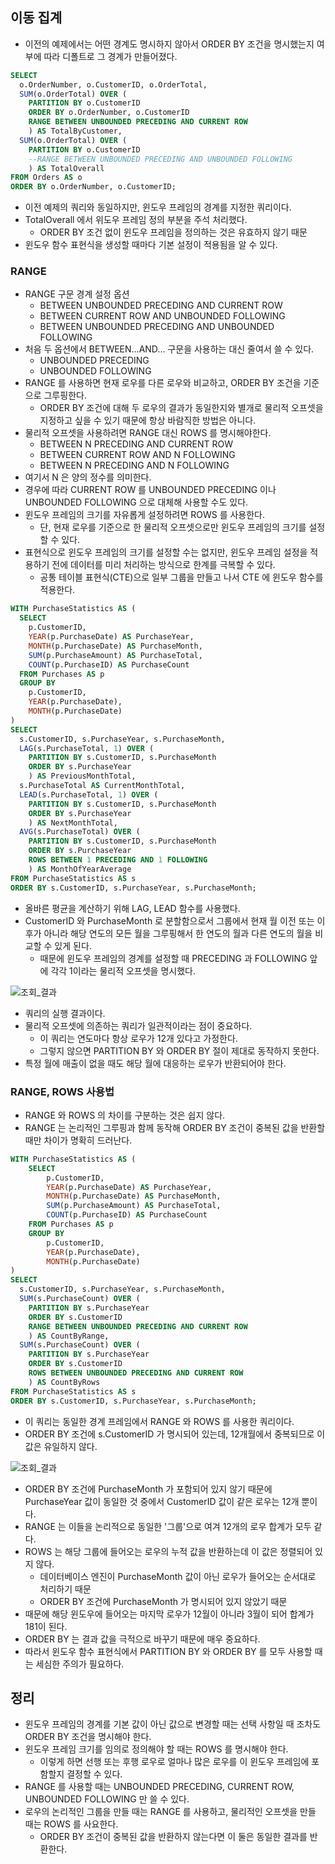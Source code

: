 ## 이동 집계
- 이전의 예제에서는 어떤 경계도 명시하지 않아서 ORDER BY 조건을 명시했는지 여부에 따라 디폴트로 그 경계가 만들어졌다.

```sql
SELECT
  o.OrderNumber, o.CustomerID, o.OrderTotal,
  SUM(o.OrderTotal) OVER (
    PARTITION BY o.CustomerID
    ORDER BY o.OrderNumber, o.CustomerID
    RANGE BETWEEN UNBOUNDED PRECEDING AND CURRENT ROW
    ) AS TotalByCustomer,
  SUM(o.OrderTotal) OVER (
    PARTITION BY o.CustomerID
    --RANGE BETWEEN UNBOUNDED PRECEDING AND UNBOUNDED FOLLOWING
    ) AS TotalOverall
FROM Orders AS o
ORDER BY o.OrderNumber, o.CustomerID;
```
- 이전 예제의 쿼리와 동일하지만, 윈도우 프레임의 경계를 지정한 쿼리이다.
- TotalOverall 에서 위도우 프레임 정의 부분을 주석 처리했다.
  - ORDER BY 조건 없이 윈도우 프레임을 정의하는 것은 유효하지 않기 때문
- 윈도우 함수 표현식을 생성할 때마다 기본 설정이 적용됨을 알 수 있다.

### RANGE
- RANGE 구문 경계 설정 옵션
  - BETWEEN UNBOUNDED PRECEDING AND CURRENT ROW
  - BETWEEN CURRENT ROW AND UNBOUNDED FOLLOWING
  - BETWEEN UNBOUNDED PRECEDING AND UNBOUNDED FOLLOWING
- 처음 두 옵션에서 BETWEEN...AND... 구문을 사용하는 대신 줄여서 쓸 수 있다.
  - UNBOUNDED PRECEDING
  - UNBOUNDED FOLLOWING
- RANGE 를 사용하면 현재 로우를 다른 로우와 비교하고, ORDER BY 조건을 기준으로 그루핑한다.  
  - ORDER BY 조건에 대해 두 로우의 결과가 동일한지와 별개로 물리적 오프셋을 지정하고 싶을 수 있기 때문에 항상 바람직한 방법은 아니다.  
- 물리적 오프셋을 사용하려면 RANGE 대신 ROWS 를 명시해야한다.
  - BETWEEN N PRECEDING AND CURRENT ROW
  - BETWEEN CURRENT ROW AND N FOLLOWING
  - BETWEEN N PRECEDING AND N FOLLOWING
- 여기서 N 은 양의 정수를 의미한다.  
- 경우에 따라 CURRENT ROW 를 UNBOUNDED PRECEDING 이나 UNBOUNDED FOLLOWING 으로 대체해 사용할 수도 있다.  
- 윈도우 프레임의 크기를 자유롭게 설정하려면 ROWS 를 사용한다.
  - 단, 현재 로우를 기준으로 한 물리적 오프셋으로만 윈도우 프레임의 크기를 설정할 수 있다.
- 표현식으로 윈도우 프레임의 크기를 설정할 수는 없지만, 윈도우 프레임 설정을 적용하기 전에 데이터를 미리 처리하는 방식으로 한계를 극복할 수 있다.
  - 공통 테이블 표현식(CTE)으로 일부 그룹을 만들고 나서 CTE 에 윈도우 함수를 적용한다.

```sql
WITH PurchaseStatistics AS (
  SELECT
    p.CustomerID,
    YEAR(p.PurchaseDate) AS PurchaseYear,
    MONTH(p.PurchaseDate) AS PurchaseMonth,
    SUM(p.PurchaseAmount) AS PurchaseTotal,
    COUNT(p.PurchaseID) AS PurchaseCount
  FROM Purchases AS p
  GROUP BY
    p.CustomerID,
    YEAR(p.PurchaseDate),
    MONTH(p.PurchaseDate)
)
SELECT
  s.CustomerID, s.PurchaseYear, s.PurchaseMonth,
  LAG(s.PurchaseTotal, 1) OVER (
    PARTITION BY s.CustomerID, s.PurchaseMonth
    ORDER BY s.PurchaseYear
    ) AS PreviousMonthTotal,
  s.PurchaseTotal AS CurrentMonthTotal,
  LEAD(s.PurchaseTotal, 1) OVER (
    PARTITION BY s.CustomerID, s.PurchaseMonth
    ORDER BY s.PurchaseYear
    ) AS NextMonthTotal,
  AVG(s.PurchaseTotal) OVER (
    PARTITION BY s.CustomerID, s.PurchaseMonth
    ORDER BY s.PurchaseYear
    ROWS BETWEEN 1 PRECEDING AND 1 FOLLOWING
    ) AS MonthOfYearAverage
FROM PurchaseStatistics AS s
ORDER BY s.CustomerID, s.PurchaseYear, s.PurchaseMonth;
```
- 올바른 평균을 계산하기 위해 LAG, LEAD 함수를 사용했다.
- CustomerID 와 PurchaseMonth 로 분할함으로서 그룹에서 현재 월 이전 또는 이후가 아니라 해당 연도의 모든 월을 그루핑해서 한 연도의 월과 다른 연도의 월을 비교할 수 있게 된다.
  - 때문에 윈도우 프레임의 경계를 설정할 때 PRECEDING 과 FOLLOWING 앞에 각각 1이라는 물리적 오프셋을 명시했다.

![조회_결과](https://github.com/Evil-Goblin/BookStudy/assets/74400861/820b4398-48b8-43b0-85a6-5511b1351469)
- 쿼리의 실행 결과이다.
- 물리적 오프셋에 의존하는 쿼리가 일관적이라는 점이 중요하다.
  - 이 쿼리는 연도마다 항상 로우가 12개 있다고 가정한다.
  - 그렇지 않으면 PARTITION BY 와 ORDER BY 절이 제대로 동작하지 못한다.
- 특정 월에 매출이 없을 때도 해당 월에 대응하는 로우가 반환되어야 한다.

### RANGE, ROWS 사용법
- RANGE 와 ROWS 의 차이를 구분하는 것은 쉽지 않다.
- RANGE 는 논리적인 그루핑과 함께 동작해 ORDER BY 조건이 중복된 값을 반환할 때만 차이가 명확히 드러난다.

```sql
WITH PurchaseStatistics AS (
	SELECT 
		p.CustomerID,
		YEAR(p.PurchaseDate) AS PurchaseYear,
		MONTH(p.PurchaseDate) AS PurchaseMonth,
		SUM(p.PurchaseAmount) AS PurchaseTotal,
		COUNT(p.PurchaseID) AS PurchaseCount
	FROM Purchases AS p
	GROUP BY 
		p.CustomerID, 
		YEAR(p.PurchaseDate),
		MONTH(p.PurchaseDate)
)
SELECT
  s.CustomerID, s.PurchaseYear, s.PurchaseMonth,
  SUM(s.PurchaseCount) OVER (
    PARTITION BY s.PurchaseYear
    ORDER BY s.CustomerID
    RANGE BETWEEN UNBOUNDED PRECEDING AND CURRENT ROW
    ) AS CountByRange,
  SUM(s.PurchaseCount) OVER (
    PARTITION BY s.PurchaseYear
    ORDER BY s.CustomerID
    ROWS BETWEEN UNBOUNDED PRECEDING AND CURRENT ROW
    ) AS CountByRows
FROM PurchaseStatistics AS s
ORDER BY s.CustomerID, s.PurchaseYear, s.PurchaseMonth;
```
- 이 쿼리는 동일한 경계 프레임에서 RANGE 와 ROWS 를 사용한 쿼리이다.
- ORDER BY 조건에 s.CustomerID 가 명시되어 있는데, 12개월에서 중복되므로 이 값은 유일하지 않다.

![조회_결과](https://github.com/Evil-Goblin/BookStudy/assets/74400861/30fbc476-5c25-4de7-8fa2-b98e605ea80f)
- ORDER BY 조건에 PurchaseMonth 가 포함되어 있지 않기 때문에 PurchaseYear 값이 동일한 것 중에서 CustomerID 값이 같은 로우는 12개 뿐이다.
- RANGE 는 이들을 논리적으로 동일한 '그룹'으로 여겨 12개의 로우 합계가 모두 같다.
- ROWS 는 해당 그룹에 들어오는 로우의 누적 값을 반환하는데 이 값은 정렬되어 있지 않다.
  - 데이터베이스 엔진이 PurchaseMonth 값이 아닌 로우가 들어오는 순서대로 처리하기 때문
  - ORDER BY 조건에 PurchaseMonth 가 명시되어 있지 않았기 때문
- 때문에 해당 윈도우에 들어오는 마지막 로우가 12월이 아니라 3월이 되어 합계가 181이 된다.
- ORDER BY 는 결과 값을 극적으로 바꾸기 때문에 매우 중요하다.
- 따라서 윈도우 함수 표현식에서 PARTITION BY 와 ORDER BY 를 모두 사용할 때는 세심한 주의가 필요하다.

## 정리
- 윈도우 프레임의 경계를 기본 값이 아닌 값으로 변경할 때는 선택 사항일 때 조차도 ORDER BY 조건을 명시해야 한다.
- 윈도우 프레임 크기를 임의로 정의해야 할 때는 ROWS 를 명시해야 한다.
  - 이렇게 하면 선행 또는 후행 로우로 얼마나 많은 로우를 이 윈도우 프레임에 포함할지 결정할 수 있다.
- RANGE 를 사용할 때는 UNBOUNDED PRECEDING, CURRENT ROW, UNBOUNDED FOLLOWING 만 쓸 수 있다.
- 로우의 논리적인 그룹을 만들 때는 RANGE 를 사용하고, 물리적인 오프셋을 만들 때는 ROWS 를 사요한다.
  - ORDER BY 조건이 중복된 값을 반환하지 않는다면 이 둘은 동일한 결과를 반환한다.
